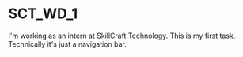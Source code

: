 # SCT_WD_1
I'm working as an intern at SkillCraft Technology.
This is my first task.
Technically it's just a navigation bar.
